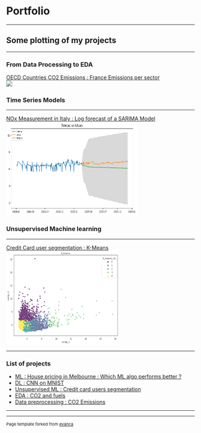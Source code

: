 # Portfolio

---
## Some plotting of my projects
---
### From Data Processing to EDA

[OECD Countries CO2 Emissions : France Emissions per sector](/sample_page) <br>
<img src="images/dummy_thumbnail.jpg?raw=true"/>

### Time Series Models
---
[NOx Measurement in Italy : Log forecast of a SARIMA Model](/pdf/sample_presentation.pdf) <br>
<img src="images/timeseries.png?raw=true" height ="250" width="350" />

### Unsupervised Machine learning 
---
[Credit Card user segmentation : K-Means](http://example.com/) <br>
<img src="images/Unsupervised.png?raw=true" height="250" width ="300"/>

---

### List of projects

- [ML : House pricing in Melbourne : Which ML algo performs better ?](http://example.com/)
- [DL : CNN on MNIST](http://example.com/)
- [Unsupervised ML : Credit card users segmentation](https://colab.research.google.com/drive/1U2KOHruwA9VT5NRCMaM7ya5YSDa9vSZx#scrollTo=9qdd9P5j7n4z)
- [EDA : CO2 and fuels](http://example.com/)
- [Data preprocessing : CO2 Emissions](http://example.com/)

---




---
<p style="font-size:11px">Page template forked from <a href="https://github.com/evanca/quick-portfolio">evanca</a></p>
<!-- Remove above link if you don't want to attibute -->
